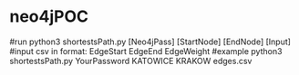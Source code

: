 # neo4jPOC
#run
python3 shortestsPath.py [Neo4jPass] [StartNode] [EndNode] [Input]
#input
csv in format: 
EdgeStart EdgeEnd EdgeWeight
#example
python3 shortestsPath.py YourPassword KATOWICE KRAKOW edges.csv